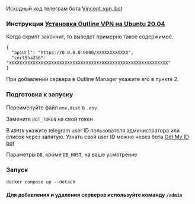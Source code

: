 Исходный код телеграм бота [Vincent_vpn_bot](https://t.me/vincent_vpn_bot "Vincent_vpn_bot")

### Инструкция [Установка Outline VPN на Ubuntu 20.04](https://gist.github.com/JohnyDeath/3f93899dc78f90cc57ae52b41ea29bac "Установка Outline VPN на Ubuntu 20.04")

Когда скрипт закончит, то выведет примерно такое содержимое.

```
{ 
  "apiUrl": "https://0.0.0.0:0000/XXXXXXXXXXXX", 
  "certSha256": "XXXXXXXXXXXXXXXXXXXXXXXXXXXXXXXXXXXXXXXXXXXXXXXXXXXXXXXXXXXX" 
}
```
При добавлении сервера в Outline Manager укажите его в пункте 2.

### Подготовка к запуску
Переименуйте файл `env.dist` в `.env` 

Замените `BOT_TOKEN` на свой токен

В `ADMIN` укажите telegram user ID пользователя администратора или список через запятую.
Узнать свой user ID можно через бота [Get My ID bot](https://t.me/getmyid_bot "Get My ID bot")

Параметры `DB`, кроме `DB_HOST`, на ваше усмотрение

### Запуск

`docker compose up --detach`

#### Для добавления и удаления серверов используйте команду `/admin`